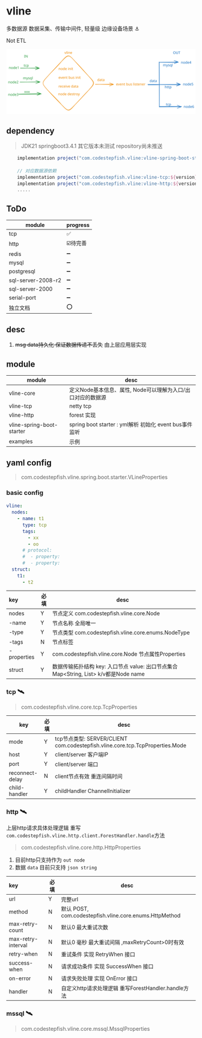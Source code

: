 # vline

多数据源 数据采集、传输中间件, 轻量级 边缘设备场景 ⚓

Not ETL

![alt text](/images/vline.svg)

## dependency

> JDK21 springboot3.4.1 其它版本未测试 repository尚未推送

```gradle
    implementation project("com.codestepfish.vline:vline-spring-boot-starter:${version}")
    
    // 对应数据源依赖
    implementation project("com.codestepfish.vline:vline-tcp:${version}")
    implementation project("com.codestepfish.vline:vline-http:${version}")
    .....
```

## ToDo

| module             | progress |
|--------------------|----------|
| tcp                | ✅        |
| http               | ☑️待完善    |
| redis              | ➖        |
| mysql              | ➖        |
| postgresql         | ➖        |
| sql-server-2008-r2 | ➖        |
| sql-server-2000    | ➖        |
| serial-port        | ➖        |
| 独立文档               | ⭕        |

## desc

1. ~~msg data持久化 保证数据传递不丢失~~  由上层应用层实现

## module

| module                    | desc                                           |
|---------------------------|------------------------------------------------|
| vline-core                | 定义Node基本信息、属性, Node可以理解为入口/出口对应的数据源            |
| vline-tcp                 | netty tcp                                      |
| vline-http                | forest 实现                                      |
| vline-spring-boot-starter | spring boot starter : yml解析 初始化  event bus事件监听 |
| examples                  | 示例                                             |

## yaml config

> com.codestepfish.vline.spring.boot.starter.VLineProperties

### basic config

```yaml
vline:
  nodes:
    - name: t1
      type: tcp
      tags:
        - xx
        - oo
      # protocol:
      #  - property:
      #  - property:
  struct:
    t1:
      - t2
```

| key         | 必填 | desc                                                                         |
|:------------|----|------------------------------------------------------------------------------|
| nodes       | Y  | 节点定义 com.codestepfish.vline.core.Node                                        |
| -name       | Y  | 节点名称 全局唯一                                                                    |
| -type       | Y  | 节点类型 com.codestepfish.vline.core.enums.NodeType                              |
| -tags       | N  | 节点标签                                                                         |
| -properties | Y  | com.codestepfish.vline.core.Node 节点属性Properties                              |
| struct      | Y  | 数据传输拓扑结构 key: 入口节点 value: 出口节点集合    Map<String, List<String>> k/v都是Node name |

### tcp 🛰️

> com.codestepfish.vline.core.tcp.TcpProperties

| key             | 必填 | desc                                                                      |
|-----------------|----|---------------------------------------------------------------------------|
| mode            | Y  | tcp节点类型: SERVER/CLIENT com.codestepfish.vline.core.tcp.TcpProperties.Mode |
| host            | Y  | client/server 客户端IP                                                       |
| port            | Y  | client/server 端口                                                          |
| reconnect-delay | N  | client节点有效 重连间隔时间                                                         |
| child-handler   | Y  | childHandler ChannelInitializer<SocketChannel>                            |                                                             |

### http 🛰️

上层http请求具体处理逻辑 重写 `com.codestepfish.vline.http.client.ForestHandler.handle`方法

> com.codestepfish.vline.core.http.HttpProperties

1. 目前http只支持作为 `out node`
2. 数据 `data` 目前只支持 `json string`

| key                | 必填 | desc                                                  |
|:-------------------|----|-------------------------------------------------------|
| url                | Y  | 完整url                                                 |
| method             | N  | 默认 POST, com.codestepfish.vline.core.enums.HttpMethod |
| max-retry-count    | N  | 默认0 最大重试次数                                            |
| max-retry-interval | N  | 默认0 毫秒 最大重试间隔 ,maxRetryCount>0时有效                     |
| retry-when         | N  | 重试条件 实现 RetryWhen 接口                                  |
| success-when       | N  | 请求成功条件 实现 SuccessWhen 接口                              |
| on-error           | N  | 请求失败处理 实现 OnError 接口                                  |
| handler            | N  | 自定义http请求处理逻辑 重写ForestHandler.handle方法                |

### mssql 🛰️

> com.codestepfish.vline.core.mssql.MssqlProperties
